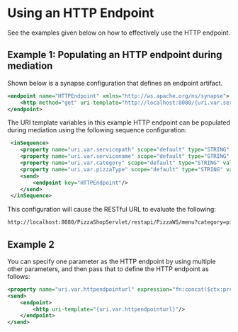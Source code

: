 # Using an HTTP Endpoint

See the examples given below on how to effectively use the HTTP endpoint.

## Example 1: Populating an HTTP endpoint during mediation

Shown below is a synapse configuration that defines an endpoint artifact.

```xml
<endpoint name="HTTPEndpoint" xmlns="http://ws.apache.org/ns/synapse">
    <http method="get" uri-template="http://localhost:8080/{uri.var.servicepath}/restapi/{uri.var.servicename}/menu?category={uri.var.category}&amp;type={uri.var.pizzaType}"/>
</endpoint>
```

The URI template variables in this example HTTP endpoint can be populated during mediation using the following sequence configuration:

```xml
 <inSequence>
    <property name="uri.var.servicepath" scope="default" type="STRING" value="PizzaShopServlet"/>
    <property name="uri.var.servicename" scope="default" type="STRING" value="PizzaWS"/>
    <property name="uri.var.category" scope="default" type="STRING" value="pizza"/>
    <property name="uri.var.pizzaType" scope="default" type="STRING" value="pan"/>
    <send>
        <endpoint key="HTTPEndpoint"/>
    </send>
 </inSequence>
```

This configuration will cause the RESTful URL to evaluate the following: 

```bash
http://localhost:8080/PizzaShopServlet/restapi/PizzaWS/menu?category=pizza&type=pan
```

## Example 2

You can specify one parameter as the HTTP endpoint by
using multiple other parameters, and then pass that to define the HTTP
endpoint as follows:

```xml
<property name="uri.var.httpendpointurl" expression="fn:concat($ctx:prefixuri, $ctx:host, $ctx:port, $ctx:urlparam1, $ctx:urlparam2)" />
<send>
    <endpoint>
        <http uri-template="{uri.var.httpendpointurl}"/>
    </endpoint>
</send>
```
